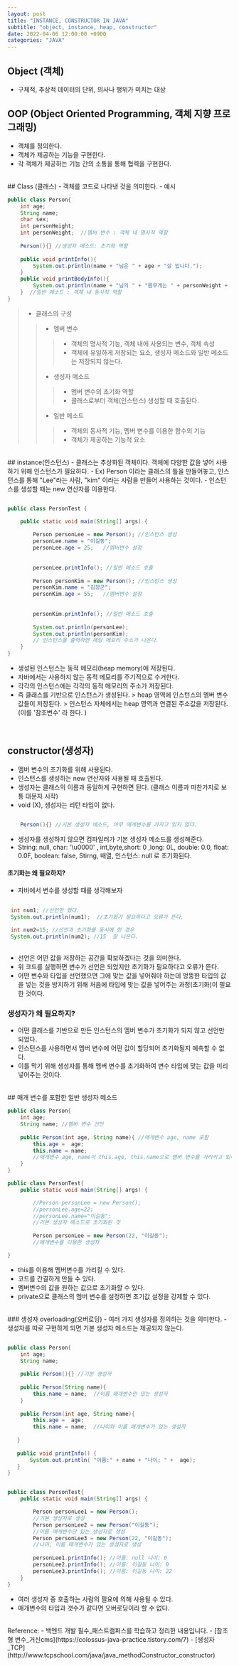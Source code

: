 ```yaml
---
layout: post
title: "INSTANCE, CONSTRUCTOR IN JAVA"
subtitle: "object, instance, heap, constructor"
date: 2022-04-06 12:00:00 +0900
categories: "JAVA"
---
```


## Object (객체)
- 구체적, 추상적 데이터의 단위, 의사나 행위가 미치는 대상

## OOP (Object Oriented Programming, 객체 지향 프로그래밍)
- 객체를 정의한다.
- 객체가 제공하는 기능을 구현한다.
- 각 객체가 제공하는 기능 간의 소통을 통해 협력을 구현한다. 

<br>
## Class (클래스)
- 객체를 코드로 나타낸 것을 의미한다. 
- 예시

```java
public class Person{
	int age;
    String name;
    char sex;
    int personHeight;
    int personWeight;  //멤버 변수 : 객체 내 명사적 역할
    
    Person(){} //생성자 메소드: 초기화 역할
    
    public void printInfo(){
    	System.out.println(name + "님은 " + age + "살 입니다.");
    }
    public void printBodyInfo(){
    	System.out.println(name + "님의 " + "몸무게는 " + personWeight + "kg, 키는 " + personHeight + "cm 입니다.");
    }  //일반 메소드 : 객체 내 동사적 역할
}
````

> - 클래스의 구성
> > - 멤버 변수 
> > > - 객체의 명사적 기능, 객체 내에 사용되는 변수, 객체 속성
> > > - 객체에 유일하게 저장되는 요소, 생성자 메소드와 일반 메소드는 저장되지 않는다.
> > - 생성자 메소드
> > > - 멤버 변수의 초기화 역할
> > > - 클래스로부터 객체(인스턴스) 생성할 때 호출된다.
> > - 일반 메소드
> > > - 객체의 동사적 기능, 멤버 변수를 이용한 함수의 기능
> > > - 객체가 제공하는 기능적 요소

<br>
## instance(인스턴스)
- 클래스는 추상화된 객체이다. 객체에 다양한 값을 넣어 사용하기 위해 인스턴스가 필요하다.
- Ex) Person 이라는 클래스의 틀을 만들어놓고, 인스턴스를 통해 "Lee"라는 사람, "kim" 이라는 사람을 만들어 사용하는 것이다. 
- 인스턴스를 생성할 때는 new 연산자를 이용한다. 


```java

public class PersonTest {

	public static void main(String[] args) {
		
		Person personLee = new Person(); //인스턴스 생성
		personLee.name = "이길동";
		personLee.age = 25;   //멤버변수 설정
		
		
		personLee.printInfo(); //일반 메소드 호출
		
		Person personKim = new Person(); //인스턴스 생성
		personKim.name = "김장군";
		personKim.age = 55;   //멤버변수 설정
		
		
		personKim.printInfo(); //일반 메소드 호출
		
		System.out.println(personLee);
		System.out.println(personKim); 
        // 인스턴스를 출력하면 해당 메모리 주소가 나온다.
	}
}

```

- 생성된 인스턴스는 동적 메모리(heap memory)에 저장된다. 
- 자바에서는 사용하지 않는 동적 메모리를 주기적으로 수거한다.
- 각각의 인스턴스에는 각각의 동적 메모리의 주소가 저장된다.
- 즉 클래스를 기반으로 인스턴스가 생성된다. > heap 영역에 인스턴스의 멤버 변수 값들이 저장된다. > 인스턴스 자체에서는 heap 영역과 연결된 주소값을 저장된다. (이를 '참조변수' 라 한다. ) 

<br>

## constructor(생성자)
- 멤버 변수의 초기화를 위해 사용된다.
- 인스턴스를 생성하는 new 연산자와 사용될 때 호출된다. 
- 생성자는 클래스의 이름과 동일하게 구현하면 된다. (클래스 이름과 마찬가지로 보통 대문자 시작)
- void (X), 생성자는 리턴 타입이 없다.

```java

 	Person(){} //기본 생성자 메소드, 아무 매개변수를 가지고 있지 않다.

``` 

- 생성자를 생성하지 않으면 컴파일러가 기본 생성자 메소드를 생성해준다. 
- String: null, char: '\u0000' , int,byte,short: 0 ,long: 0L, double: 0.0, float: 0.0F, boolean: false, Stirng, 배열, 인스턴스: null 로 초기화된다.  

#### 초기화는 왜 필요하지? 
- 자바에서 변수를 생성할 때를 생각해보자

```java
 
 int num1; //선언만 했다. 
 System.out.println(num1);  //초기화가 필요하다고 오류가 뜬다. 
 
 int num2=15; //선언과 초기화를 동시에 한 경우
 System.out.println(num2); //15  잘 나온다.
 
```

- 선언은 어떤 값을 저장하는 공간을 확보하겠다는 것을 의미한다.
- 위 코드를 실행하면 변수가 선언은 되었지만 초기화가 필요하다고 오류가 뜬다. 
- 어떤 변수와 타입을 선언했으면 그에 맞는 값을 넣어줘야 하는데 엉뚱한 타입의 값을 넣는 것을 방지하기 위해 처음에 타입에 맞는 값을 넣어주는 과정(초기화)이 필요한 것이다.

### 생성자가 왜 필요하지?
- 어떤 클래스를 기반으로 만든 인스턴스의 멤버 변수가 초기화가 되지 않고 선언만 되었다.
- 인스턴스를 사용하면서 멤버 변수에 어떤 값이 할당되어 초기화될지 예측할 수 없다. 
- 이를 막기 위해 생성자를 통해 멤버 변수를 초기화하여 변수 타입에 맞는 값을 미리 넣어주는 것이다. 

<br>
## 매개 변수를 포함한 일반 생성자 메소드

```java
public class Person{
	int age;
    String name; //멤버 변수 선언
	
    public Person(int age, String name){ //매개변수 age, name 포함
    	this.age =  age;
        this.name = name; 
        //매개변수 age, name이 this.age, this.name으로 멤버 변수를 가리키고 있다.
    }
}
```

```java
public class PersonTest{
	public static void main(String[] args) {

		//Person personLee = new Person();
        //personLee.age=22;
        //personLee.name="이길동";
		//기본 생성자 메소드로 초기화된 것
        
		Person personLee = new Person(22, "이길동");
        //매개변수를 이용한 생성자

}
```

- this를 이용해 멤버변수를 가리킬 수 있다. 
- 코드를 간결하게 만들 수 있다. 
- 멤버변수의 값을 원하는 값으로 초기화할 수 있다. 
- private으로 클래스의 멤버 변수를 설정하면 초기값 설정을 강제할 수 있다.

<br>
### 생성자 overloading(오버로딩)
- 여러 가지 생성자를 정의하는 것을 의미한다.
- 생성자를 따로 구현하게 되면 기본 생성자 메소드는 제공되지 않는다. 

```java

public class Person{
	int age;
    String name; 
	
    public Person(){} //기본 생성자
    
    public Person(String name){
   		this.name = name;  //이름 매개변수만 있는 생성자
    }
    
    public Person(int age, String name){ 
    	this.age =  age;
        this.name = name;  //나이와 이름 매개변수가 있는 생성자
        
   }
    
   public void printInfo() {
	   System.out.println( "이름:" + name + "나이: " +  age);
   }
}

```

```java

public class PersonTest{
	public static void main(String[] args) {

		Person personLee1 = new Person();
        //기본 생성자로 생성
		Person personLee2 = new Person("이길동");
        //이름 매개변수만 있는 생성자로 생성
		Person personLee3 = new Person(22, "이길동");
        //나이, 이름 매개변수가 있는 생성자로 생성
        
        personLee1.printInfo(); //이름: null 나이: 0
		personLee2.printInfo(); //이름: 이길동 나이: 0
		personLee3.printInfo(); //이름: 이길동 나이: 22
	}
}

```

- 여러 생성자 중 호출하는 사람의 필요에 의해 사용될 수 있다. 
- 매개변수의 타입과 갯수가 같다면 오버로딩이라 할 수 없다. 


<br>
Reference:
- 백엔드 개발 필수_패스트캠퍼스를 학습하고 정리한 내용입니다.   
- [참조형 변수_거신cms](https://colossus-java-practice.tistory.com/7)
- [생성자_TCP](http://www.tcpschool.com/java/java_methodConstructor_constructor)